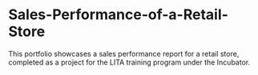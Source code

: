 # Sales-Performance-of-a-Retail-Store
This portfolio showcases a sales performance report for a retail store, completed as a project for the LITA training program under the Incubator.
